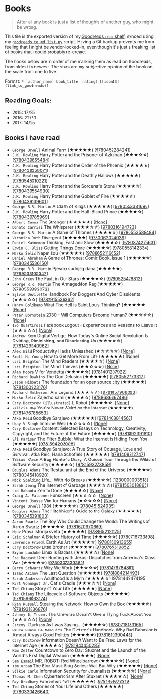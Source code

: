 # Books

> After all any book is just a list of thoughts of another guy, who might be wrong.

This file is the exported version of my [Goodreads `read` shelf](https://www.goodreads.com/review/list/37688006-aleksandar-todorovi?shelf=read), synced using my [`goodreads_to_md_list.py`](https://github.com/aleksandar-todorovic/automation-scripts#goodreads_to_md_listpy) script. Having a Git backup prevents me from feeling that I might be vendor-locked-in, even though it's just a freaking list of books that I could probably re-create.

The books below are in order of me marking them as read on Goodreads, from oldest to newest. The stars are my subjective opinion of the book on the scale from one to five.

Format: ``* `author_name` book_title (rating) [[isbn13](link_to_goodreads)]``

## Reading Goals:

* 2015: 17/25
* 2016: 22/20
* 2017: 14/25

## Books I have read

* `George Orwell` Animal Farm (★★★★★) [[9780452284241](https://www.goodreads.com/book/show/7613.Animal_Farm)]
* `J.K. Rowling` Harry Potter and the Prisoner of Azkaban (★★★☆☆) [[9780439655484](https://www.goodreads.com/book/show/5.Harry_Potter_and_the_Prisoner_of_Azkaban)]
* `J.K. Rowling` Harry Potter and the Order of the Phoenix (★★★★★) [[9780439358071](https://www.goodreads.com/book/show/2.Harry_Potter_and_the_Order_of_the_Phoenix)]
* `J.K. Rowling` Harry Potter and the Deathly Hallows (★★★★★) [[9780545010221](https://www.goodreads.com/book/show/136251.Harry_Potter_and_the_Deathly_Hallows)]
* `J.K. Rowling` Harry Potter and the Sorcerer's Stone (★★★★☆) [[9780439554930](https://www.goodreads.com/book/show/3.Harry_Potter_and_the_Sorcerer_s_Stone)]
* `J.K. Rowling` Harry Potter and the Goblet of Fire (★★★★☆) [[9780439139601](https://www.goodreads.com/book/show/6.Harry_Potter_and_the_Goblet_of_Fire)]
* `George R.R. Martin` A Clash of Kings (★★★★★) [[9780553381696](https://www.goodreads.com/book/show/10572.A_Clash_of_Kings)]
* `J.K. Rowling` Harry Potter and the Half-Blood Prince (★★★★☆) [[9780439785969](https://www.goodreads.com/book/show/1.Harry_Potter_and_the_Half_Blood_Prince)]
* `Albert Camus` The Stranger (★★★★★) [[None](https://www.goodreads.com/book/show/49552.The_Stranger)]
* `Donato Carrisi` The Whisperer (★★★☆☆) [[9780316194723](https://www.goodreads.com/book/show/11038479-the-whisperer)]
* `George R.R. Martin` A Game of Thrones (★★★★☆) [[9780553588484](https://www.goodreads.com/book/show/13496.A_Game_of_Thrones)]
* `Veronica Roth` Divergent (★★★★★) [[9780062024039](https://www.goodreads.com/book/show/13335037-divergent)]
* `Daniel Kahneman` Thinking, Fast and Slow (★★★★☆) [[9780374275631](https://www.goodreads.com/book/show/11468377-thinking-fast-and-slow)]
* `Edwin C. Bliss` Getting Things Done (★★★★☆) [[9780553142334](https://www.goodreads.com/book/show/26562.Getting_Things_Done)]
* `Marko Šelić` Napet šou (★★★★★) [[9788652116652](https://www.goodreads.com/book/show/23295356-napet-ou)]
* `Daniel Abraham` A Game of Thrones: Comic Book, Issue 1 (★★★★☆) [[9780345536150](https://www.goodreads.com/book/show/18337259-a-game-of-thrones)]
* `George R.R. Martin` Pjesma sudnjeg dana (★★★★★) [[9789533165547](https://www.goodreads.com/book/show/16065831-pjesma-sudnjeg-dana)]
* `John Green` The Fault in Our Stars (★★★★☆) [[9780525478812](https://www.goodreads.com/book/show/11870085-the-fault-in-our-stars)]
* `George R.R. Martin` The Armageddon Rag (★★★★★) [[9780553383072](https://www.goodreads.com/book/show/67948.The_Armageddon_Rag)]
* `Sylvie Devilette` Handbook For Bloggers And Cyber Dissidents (★★☆☆☆) [[9782915536362](https://www.goodreads.com/book/show/1998480.Handbook_For_Bloggers_And_Cyber_Dissidents)]
* `Henry Goldkamp` What The Hell is Saint Louis Thinking? (★★★★★) [[None](https://www.goodreads.com/book/show/24108885-what-the-hell-is-saint-louis-thinking)]
* `Peter Bornstein` 2030 - Will Computers Become Human? (★★☆☆☆) [[None](https://www.goodreads.com/book/show/23962637-2030---will-computers-become-human)]
* `Ivo Quartiroli` Facebook Logout - Experiences and Reasons to Leave It (★★☆☆☆) [[None](https://www.goodreads.com/book/show/15993066-facebook-logout---experiences-and-reasons-to-leave-it)]
* `Andrew Keen` Digital Vertigo: How Today's Online Social Revolution Is Dividing, Diminishing, and Disorienting Us (★★★★☆) [[9781429940962](https://www.goodreads.com/book/show/13166885-digital-vertigo)]
* `Alex Wild` Productivity Hacks Unleashed (★☆☆☆☆) [[None](https://www.goodreads.com/book/show/22710750-productivity-hacks-unleashed)]
* `Scott H. Young` How to Get More From Life (★★★★★) [[None](https://www.goodreads.com/book/show/16158677-how-to-get-more-from-life)]
* `Lori Brighton` The Mind Readers (★★★★☆) [[None](https://www.goodreads.com/book/show/9858714-the-mind-readers)]
* `Lori Brighton` The Mind Thieves (★★☆☆☆) [[None](https://www.goodreads.com/book/show/13436713-the-mind-thieves)]
* `Alan Moore` V for Vendetta (★★★★☆) [[9781401207922](https://www.goodreads.com/book/show/5805.V_for_Vendetta)]
* `Richard Dawkins` The God Delusion (★★★★★) [[9780552773317](https://www.goodreads.com/book/show/573607.The_God_Delusion)]
* `Jason Hibbets` The foundation for an open source city (★★★★★) [[9781300923176](https://www.goodreads.com/book/show/17942169-the-foundation-for-an-open-source-city)]
* `Richard Matheson` I Am Legend (★★★☆☆) [[9781857988093](https://www.goodreads.com/book/show/14064.I_Am_Legend)]
* `Marko Šelić` Zajedno sami (★★★★☆) [[9788686667496](https://www.goodreads.com/book/show/8528048-zajedno-sami)]
* `Cory Doctorow (illustrated)` I, Robot (★★★★☆) [[None](https://www.goodreads.com/book/show/25398703-i-robot)]
* `Felicia Day` You're Never Weird on the Internet (★★★★★) [[9781476785653](https://www.goodreads.com/book/show/23705512-you-re-never-weird-on-the-internet)]
* `Atka Reid` Goodbye Sarajevo (★★★★★) [[9781408814567](https://www.goodreads.com/book/show/11170615-goodbye-sarajevo)]
* `Uday V Singh` Immune Web (★☆☆☆☆) [[None](https://www.goodreads.com/book/show/28225451-immune-web)]
* `Cory Doctorow` Content: Selected Essays on Technology, Creativity, Copyright, and the Future of the Future (★★★★☆) [[9781892391810](https://www.goodreads.com/book/show/3345583-content)]
* `Eli Pariser` The Filter Bubble: What the Internet is Hiding From You (★★★★★) [[9781594203008](https://www.goodreads.com/book/show/10596103-the-filter-bubble)]
* `Atka Reid` Goodbye Sarajevo: A True Story of Courage, Love and Survival. Atka Reid, Hana Schofield (★★★★★) [[9781408812747](https://www.goodreads.com/book/show/11527308-goodbye-sarajevo)]
* `Tobias Klein` A Bug Hunter's Diary: A Guided Tour Through the Wilds of Software Security (★★★★☆) [[9781593273859](https://www.goodreads.com/book/show/12746081-a-bug-hunter-s-diary)]
* `Douglas Adams` The Restaurant at the End of the Universe (★★★★☆) [[9780345418920](https://www.goodreads.com/book/show/8695.The_Restaurant_at_the_End_of_the_Universe)]
* `Nick Spalding` Life... With No Breaks (★★★☆☆) [[1230000003518](https://www.goodreads.com/book/show/8298752-life-with-no-breaks)]
* `Sarah Jeong` The Internet of Garbage (★★★☆☆) [[9781508018865](https://www.goodreads.com/book/show/25910719-the-internet-of-garbage)]
* `Leo Babauta` Zen to Done (★★★★☆) [[None](https://www.goodreads.com/book/show/2372284.Zen_to_Done)]
* `Craig A. Falconer` Funscreen (★★☆☆☆) [[None](https://www.goodreads.com/book/show/18375127-funscreen)]
* `Vincent Jousse` Vim for Humans (★☆☆☆☆) [[None](https://www.goodreads.com/book/show/32710980-vim-for-humans)]
* `George Orwell` 1984 (★★★★☆) [[9780451524935](https://www.goodreads.com/book/show/5470.1984)]
* `Douglas Adams` The Hitchhiker's Guide to the Galaxy (★★★★★) [[9780345391803](https://www.goodreads.com/book/show/11.The_Hitchhiker_s_Guide_to_the_Galaxy)]
* `Aaron Swartz` The Boy Who Could Change the World: The Writings of Aaron Swartz (★★★★☆) [[9781620970669](https://www.goodreads.com/book/show/23258925-the-boy-who-could-change-the-world)]
* `Njuz` Prava istorija sveta (★★★★★) [[9788652121175](https://www.goodreads.com/book/show/28397292-prava-istorija-sveta)]
* `Eric Schulman` A Briefer History of Time (★★★☆☆) [[9780716733898](https://www.goodreads.com/book/show/398716.A_Briefer_History_of_Time)]
* `Lawrence Friedl` Earth As Art (★★★★☆) [[9780160913655](https://www.goodreads.com/book/show/16282147-earth-as-art)]
* `Cory Doctorow` Little Brother (★★★★★) [[9780765319852](https://www.goodreads.com/book/show/954674.Little_Brother)]
* `Bryan Lunduke` Linux is Badass (★★★★☆) [[None](https://www.goodreads.com/book/show/18746317-linux-is-badass)]
* `Joe Bageant` Deer Hunting with Jesus: Dispatches from America's Class War (★★★★☆) [[9780307339362](https://www.goodreads.com/book/show/865936.Deer_Hunting_with_Jesus)]
* `Barry Schwartz` Why We Work (★★☆☆☆) [[9781476784861](https://www.goodreads.com/book/show/23280225-why-we-work)]
* `Isaac Asimov` The Last Question (★★★★★) [[9781884214493](https://www.goodreads.com/book/show/4808763-the-last-question)]
* `Sarah Andersen` Adulthood Is a Myth (★★★★☆) [[9781449474195](https://www.goodreads.com/book/show/25855506-adulthood-is-a-myth)]
* `Kurt Vonnegut Jr.` Cat's Cradle (★★★☆☆) [[None](https://www.goodreads.com/book/show/11828537-cat-s-cradle)]
* `Ted Chiang` Story of Your Life (★★★★★) [[None](https://www.goodreads.com/book/show/31682219-story-of-your-life)]
* `Ted Chiang` The Lifecycle of Software Objects (★★★★★) [[9781596063174](https://www.goodreads.com/book/show/7886338-the-lifecycle-of-software-objects)]
* `Ryan Russell` Stealing the Network: How to Own the Box (★★★★☆) [[9781931836876](https://www.goodreads.com/book/show/802816.Stealing_the_Network)]
* `Johnny B. Truant` The Universe Doesn't Give a Flying Fuck About You (★★☆☆☆) [[None](https://www.goodreads.com/book/show/25272219-the-universe-doesn-t-give-a-flying-fuck-about-you)]
* `Jeremy Clarkson` As I was Saying... (★★★★☆) [[9780718183165](https://www.goodreads.com/book/show/26192994-as-i-was-saying)]
* `Bruce Bueno De Mesquita` The Dictator's Handbook: Why Bad Behavior is Almost Always Good Politics (★★★★★) [[9781610390446](https://www.goodreads.com/book/show/11612989-the-dictator-s-handbook)]
* `Cory Doctorow` Information Doesn't Want to Be Free: Laws for the Internet Age (★★★★☆) [[9781940450285](https://www.goodreads.com/book/show/20763766-information-doesn-t-want-to-be-free)]
* `Kim Zetter` Countdown to Zero Day: Stuxnet and the Launch of the World's First Digital Weapon (★★★★★) [[None](https://www.goodreads.com/book/show/23546276-countdown-to-zero-day)]
* `Sam Esmail` MR. ROBOT: Red Wheelbarrow: (★★★☆☆) [[None](https://www.goodreads.com/book/show/31567808-mr-robot)]
* `Tim Urban` The Elon Musk Blog Series: Wait But Why (★★★★★) [[None](https://www.goodreads.com/book/show/29437730-the-elon-musk-blog-series)]
* `Silkie Carlo` Information Security for Journalists (★★★☆☆) [[None](https://www.goodreads.com/book/show/35237632-information-security-for-journalists)]
* `Thomas M. Chen` Cyberterrorism After Stuxnet (★★★★☆) [[None](https://www.goodreads.com/book/show/28848315-cyberterrorism-after-stuxnet)]
* `Ray Bradbury` Fahrenheit 451 (★★★★★) [[9781451673319](https://www.goodreads.com/book/show/13259307-fahrenheit-451)]
* `Ted Chiang` Stories of Your Life and Others (★★★★★) [[9780330426640](https://www.goodreads.com/book/show/223380.Stories_of_Your_Life_and_Others)]
